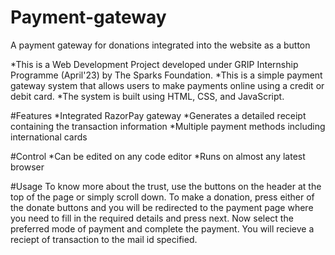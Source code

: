 # Payment-gateway
A payment gateway for donations integrated into the website as a button


*This is a Web Development Project developed under GRIP Internship Programme (April'23) by The Sparks Foundation.
*This is a simple payment gateway system that allows users to make payments online using a credit or debit card.
*The system is built using HTML, CSS, and JavaScript.

#Features
*Integrated RazorPay gateway
*Generates a detailed receipt containing the transaction information
*Multiple payment methods including international cards

#Control
*Can be edited on any code editor
*Runs on almost any latest browser

#Usage
To know more about the trust, use the buttons on the header at the top of the page or simply scroll down. To make a donation, press either of the donate buttons
and you will be redirected to the payment page where you need to fill in the required details and press next. Now select the preferred mode of payment and complete the payment. You will recieve a reciept of transaction to the mail id specified.
